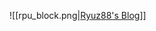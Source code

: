 ![[rpu_block.png|[Ryuz88's Blog](https://zenn.dev/ryuz88/books/zynqmp_study/viewer/realtime_processing_unit)]]
